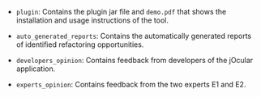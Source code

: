 - `plugin`: Contains the plugin jar file and `demo.pdf` that shows the installation and usage instructions of the tool.

- `auto_generated_reports`: Contains the automatically generated reports of identified refactoring opportunities.

- `developers_opinion`: Contains feedback from developers of the jOcular application.

- `experts_opinion`: Contains feedback from the two experts E1 and E2.
